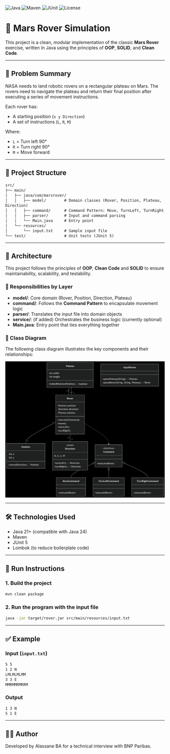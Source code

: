 ![Java](https://img.shields.io/badge/Java-21%2B-blue?logo=java)
![Maven](https://img.shields.io/badge/Built%20with-Maven-C71A36?logo=apache-maven)
![JUnit](https://img.shields.io/badge/Tested%20with-JUnit%205-25A162?logo=testing-library)
![License](https://img.shields.io/badge/License-MIT-lightgrey)

# 🚀 Mars Rover Simulation

This project is a clean, modular implementation of the classic **Mars Rover** exercise, written in Java using the principles of **OOP**, **SOLID**, and **Clean Code**.

---

## 📖 Problem Summary

NASA needs to land robotic rovers on a rectangular plateau on Mars. The rovers need to navigate the plateau and return their final position after executing a series of movement instructions.

Each rover has:
- A starting position (`x y Direction`)
- A set of instructions (`L`, `R`, `M`)

Where:
- `L` = Turn left 90°
- `R` = Turn right 90°
- `M` = Move forward

---

## 📁 Project Structure

```
src/
├── main/
│   ├── java/com/marsrover/
│   │   ├── model/        # Domain classes (Rover, Position, Plateau, Direction)
│   │   ├── command/      # Command Pattern: Move, TurnLeft, TurnRight
│   │   ├── parser/       # Input and command parsing
│   │   └── Main.java     # Entry point
│   └── resources/
│       └── input.txt     # Sample input file
└── test/                 # Unit tests (JUnit 5)
```

---

## 🧠 Architecture

This project follows the principles of **OOP**, **Clean Code** and **SOLID** to ensure maintainability, scalability, and testability.

### 🔹 Responsibilities by Layer

- **model/**: Core domain (Rover, Position, Direction, Plateau)
- **command/**: Follows the **Command Pattern** to encapsulate movement logic
- **parser/**: Translates the input file into domain objects
- **service/**: (if added) Orchestrates the business logic (currently optional)
- **Main.java**: Entry point that ties everything together

### 📐 Class Diagram

The following class diagram illustrates the key components and their relationships:

![Class Diagram](./docs/marsrover-classdiagram.png)

---

## 🛠️ Technologies Used

- Java 21+ (compatible with Java 24)
- Maven
- JUnit 5
- Lombok (to reduce boilerplate code)

---

## 🚀 Run Instructions

### 1. Build the project

```bash
mvn clean package
```

### 2. Run the program with the input file

```bash
java -jar target/rover.jar src/main/resources/input.txt
```

---

## ✅ Example

### Input (`input.txt`)
```
5 5
1 2 N
LMLMLMLMM
3 3 E
MMRMMRMRRM
```

### Output
```
1 3 N
5 1 E
```

---

## 👨‍💻 Author

Developed by Alassane BA for a technical interview with BNP Paribas.

